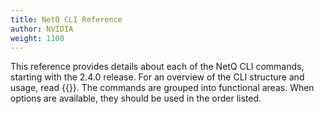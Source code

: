```yaml
---
title: NetQ CLI Reference
author: NVIDIA
weight: 1100
---
```

This reference provides details about each of the NetQ CLI commands, starting with the 2.4.0 release. For an overview of the CLI structure and usage, read {{<link title="NetQ Command Line Overview">}}. The commands are grouped into functional areas. When options are available, they should be used in the order listed.
